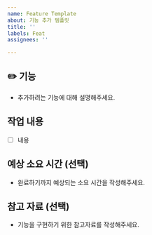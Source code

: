 ```yaml
---
name: Feature Template
about: 기능 추가 템플릿
title: ''
labels: Feat
assignees: ''

---
```


## ✏️ 기능 

- 추가하려는 기능에 대해 설명해주세요.

## 작업 내용

- [ ] 내용

## 예상 소요 시간 (선택)

- 완료하기까지 예상되는 소요 시간을 작성해주세요.

## 참고 자료 (선택)

- 기능을 구현하기 위한 참고자료를 작성해주세요.
